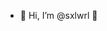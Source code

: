 - 👋 Hi, I’m @sxlwrl 🦝


<!---
sxlwrl/sxlwrl is a ✨ special ✨ repository because its `README.md` (this file) appears on your GitHub profile.
You can click the Preview link to take a look at your changes.
--->
